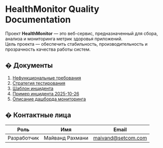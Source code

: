 # HealthMonitor Quality Documentation

Проект **HealthMonitor** — это веб-сервис, предназначенный для сбора, анализа и мониторинга метрик здоровья приложений.  
Цель проекта — обеспечить стабильность, производительность и прозрачность качества работы систем.

## � Документы

1. [Нефункциональные требования](./docs/requirements/quality-requirements.md)  
2. [Стратегия тестирования](./docs/testing/test-strategy.md)  
3. [Шаблон инцидента](./docs/incidents/incident-template.md)  
4. [Пример инцидента 2025-10-26](./docs/incidents/incident-2025-10-26.md)  
5. [Описание дашборда мониторинга](./docs/monitoring/dashboard-description.md)

## � Контактные лица

| Роль | Имя | Email |
|------|-----|--------|
| Разработчик | Майванд Рахмани | maivand@setcom.com |
